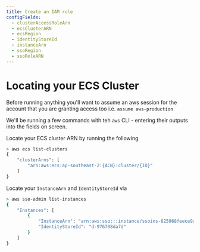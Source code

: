 ```yaml
---
title: Create an IAM role
configFields:
  - clusterAccessRoleArn
  - ecsClusterARN
  - ecsRegion
  - identityStoreId
  - instanceArn
  - ssoRegion
  - ssoRoleARN
---
```


# Locating your ECS Cluster

Before running anything you'll want to assume an aws session for the account that you are granting access too i.e. `assume aws-production`

We'll be running a few commands with teh `aws` CLI - entering their outputs into the fields on screen.

Locate your ECS cluster ARN by running the following
```bash
> aws ecs list-clusters 
{
    "clusterArns": [
        "arn:aws:ecs:ap-southeast-2:{ACN}:cluster/{ID}"
    ]
}
```

Locate your `InstanceArn` and `IdentityStoreId` via
```bash
> aws sso-admin list-instances
{
    "Instances": [
        {
            "InstanceArn": "arn:aws:sso:::instance/ssoins-825968feece9a0b6",
            "IdentityStoreId": "d-976708da7d"
        }
    ]
}
```



